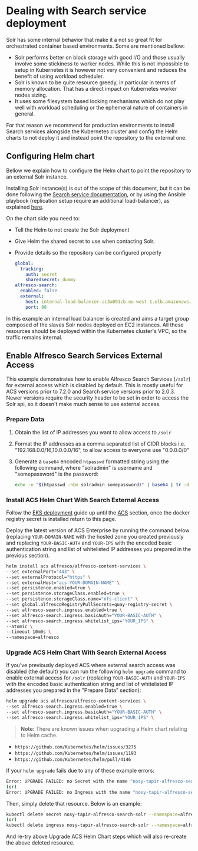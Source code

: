 # Dealing with Search service deployment

Solr has some internal behavior that make it a not so great fit for orchestrated
container based environments. Some are mentioned bellow:

- Solr performs better on block storage with good I/O and those usually involve
  some stickiness to worker nodes. While this is not impossible to setup in
  Kubernetes it is however not very convenient and reduces the benefit of using
  workload scheduler.
- Solr is known to be quite resource greedy, in particular in terms of memory
  allocation. That has a direct impact on Kubernetes worker nodes sizing.
- It uses some filesystem based locking mechanisms which  do not play well with
  workload scheduling or the ephemeral nature of containers in general.

For that reason we recommend for production environments to install Search
services alongside the Kubernetes cluster and config the Helm charts to not
deploy it and instead point the repository to the external one.

## Configuring Helm chart

Bellow we explain how to configure the Helm chart to point the repository to an
external Solr instance.

Installing Solr instance(s) is out of the scope of this document, but it can be
done following the [Search service documentation](https://docs.alfresco.com/insight-engine/latest/install/options/#install-without-mutual-tls---http-with-secret-word-zip),
or by using the Ansible playbook (replication setup require an additional
load-balancer), as explained [here](https://github.com/Alfresco/alfresco-ansible-deployment/blob/master/docs/search-services-deployment-guide.md).

On the chart side you need to:

- Tell the Helm to not create the Solr deployment
- Give Helm the shared secret to use when contacting Solr.
- Provide details so the repository can be configured properly

  ```yaml
  global:
    tracking:
      auth: secret
      sharedsecret: dummy
  alfresco-search:
    enabled: false
    external:
      host: internal-load-balancer-ac3a091cb.eu-west-1.elb.amazonaws.com
      port: 80
  ```

In this example an internal load balancer is created and aims a target group
composed of the slaves Solr nodes deployed on EC2 instances. All these resources
should be deployed within the Kubernetes cluster's VPC, so the traffic remains
internal.

## Enable Alfresco Search Services External Access

This example demonstrates how to enable Alfresco Search Services (`/solr`) for
external access which is disabled by default. This is mostly useful for ACS
versions prior to 7.2.0 and Search service versions prior to 2.0.3.
Newer versions require the security header to be set in order to access the Solr
api, so it doesn't make much sense to use external access.

### Prepare Data

1. Obtain the list of IP addresses you want to allow access to `/solr`
2. Format the IP addresses as a comma separated list of CIDR blocks i.e.
   "192.168.0.0/16,10.0.0.0/16", to allow access to everyone use "0.0.0.0/0"
3. Generate a `base64` encoded `htpasswd` formatted string using the following
   command, where "solradmin" is username and "somepassword" is the password:

    ```bash
    echo -n "$(htpasswd -nbm solradmin somepassword)" | base64 | tr -d '\n'
    ```

### Install ACS Helm Chart With Search External Access

Follow the [EKS deployment](../eks-deployment.md) guide up until the
[ACS](../eks-deployment.md#acs) section, once the docker registry secret is
installed return to this page.

Deploy the latest version of ACS Enterprise by running the command below
(replacing `YOUR-DOMAIN-NAME` with the hosted zone you created previously and
replacing `YOUR-BASIC-AUTH` and `YOUR-IPS` with the encoded basic
authentication string and list of whitelisted IP addresses you prepared in the
previous section).

```bash
helm install acs alfresco/alfresco-content-services \
--set externalPort="443" \
--set externalProtocol="https" \
--set externalHost="acs.YOUR-DOMAIN-NAME" \
--set persistence.enabled=true \
--set persistence.storageClass.enabled=true \
--set persistence.storageClass.name="nfs-client" \
--set global.alfrescoRegistryPullSecrets=quay-registry-secret \
--set alfresco-search.ingress.enabled=true \
--set alfresco-search.ingress.basicAuth="YOUR-BASIC-AUTH" \
--set alfresco-search.ingress.whitelist_ips="YOUR_IPS" \
--atomic \
--timeout 10m0s \
--namespace=alfresco
```

### Upgrade ACS Helm Chart With Search External Access

If you've previously deployed ACS where external search access was disabled
(the default) you can run the following `helm upgrade` command to enable
external access for `/solr` (replacing `YOUR-BASIC-AUTH` and `YOUR-IPS` with
the encoded basic authentication string and list of whitelisted IP addresses
you prepared in the "Prepare Data" section):

```bash
helm upgrade acs alfresco/alfresco-content-services \
--set alfresco-search.ingress.enabled=true \
--set alfresco-search.ingress.basicAuth="YOUR-BASIC-AUTH" \
--set alfresco-search.ingress.whitelist_ips="YOUR_IPS" \
```

> **Note:** There are known issues when upgrading a Helm chart relating to Helm
> cache.

- `https://github.com/Kubernetes/helm/issues/3275`
- `https://github.com/Kubernetes/helm/issues/1193`
- `https://github.com/Kubernetes/helm/pull/4146`

If your `helm upgrade` fails due to any of these example errors:

```bash
Error: UPGRADE FAILED: no Secret with the name "nosy-tapir-alfresco-search-solr" found
(or)
Error: UPGRADE FAILED: no Ingress with the name "nosy-tapir-alfresco-search-solr" found
```

Then, simply delete that resource.  Below is an example:

```bash
kubectl delete secret nosy-tapir-alfresco-search-solr --namespace=alfresco
(or)
kubectl delete ingress nosy-tapir-alfresco-search-solr --namespace=alfresco
```

And re-try above Upgrade ACS Helm Chart steps which will also re-create the
above deleted resource.
